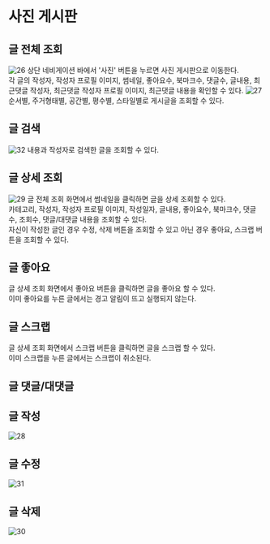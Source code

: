 # 사진 게시판
## 글 전체 조회
![26](https://user-images.githubusercontent.com/80879666/199156729-9eea6477-3fe8-401e-91b7-f64d566c9aa5.png)
상단 네비게이션 바에서 '사진' 버튼을 누르면 사진 게시판으로 이동한다.  
각 글의 작성자, 작성자 프로필 이미지, 썸네일, 좋아요수, 북마크수, 댓글수, 글내용, 최근댓글 작성자, 최근댓글 작성자 프로필 이미지, 최근댓글 내용을 확인할 수 있다.
![27](https://user-images.githubusercontent.com/80879666/199156735-45f7dc17-2199-469a-8b68-1236c7e9cedd.png)
순서별, 주거형태별, 공간별, 평수별, 스타일별로 게시글을 조회할 수 있다.
## 글 검색
![32](https://user-images.githubusercontent.com/80879666/199156593-897dbcca-78cb-4c58-8439-cbbc11061cf8.png)
내용과 작성자로 검색한 글을 조회할 수 있다.
## 글 상세 조회
![29](https://user-images.githubusercontent.com/80879666/199156750-32daa0a0-96f0-48bf-852b-227c61c90984.png)
글 전체 조회 화면에서 썸네일을 클릭하면 글을 상세 조회할 수 있다.  
카테고리, 작성자, 작성자 프로필 이미지, 작성일자, 글내용, 좋아요수, 북마크수, 댓글수, 조회수, 댓글/대댓글 내용을 조회할 수 있다.  
자신이 작성한 글인 경우 수정, 삭제 버튼을 조회할 수 있고 아닌 경우 좋아요, 스크랩 버튼을 조회할 수 있다.
## 글 좋아요
글 상세 조회 화면에서 좋아요 버튼을 클릭하면 글을 좋아요 할 수 있다.  
이미 좋아요를 누른 글에서는 경고 알림이 뜨고 실행되지 않는다.
## 글 스크랩
글 상세 조회 화면에서 스크랩 버튼을 클릭하면 글을 스크랩 할 수 있다.  
이미 스크랩을 누른 글에서는 스크랩이 취소된다.
## 글 댓글/대댓글

## 글 작성
![28](https://user-images.githubusercontent.com/80879666/199156574-1e729bb0-bfc8-44c0-a91f-701c12a05087.png)

## 글 수정
![31](https://user-images.githubusercontent.com/80879666/199156585-a7a86326-9971-4014-97a8-30f7d9fe70c2.png)

## 글 삭제
![30](https://user-images.githubusercontent.com/80879666/199156579-73a3ae9f-b0cd-483d-a318-2661653b79ba.png)
